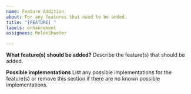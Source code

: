 ```yaml
---
name: Feature Addition
about: For any features that need to be added.
title: "[FEATURE] "
labels: enhancement
assignees: MelonShooter

---
```


**What feature(s) should be added?**
Describe the feature(s) that should be added.

**Possible implementations**
List any possible implementations for the feature(s) or remove this section if there are no known possible implementations.

